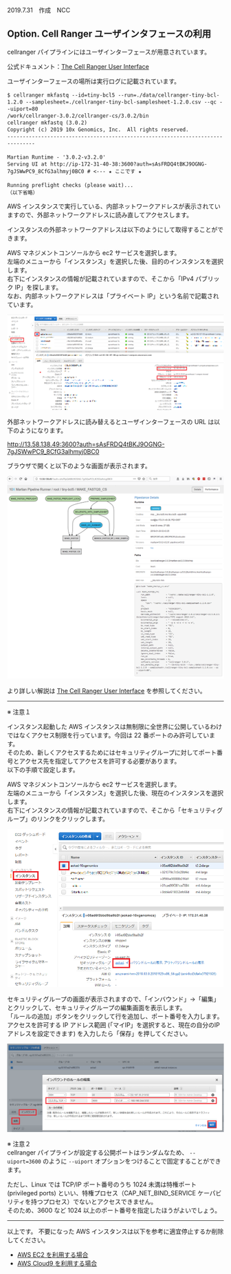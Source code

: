 2019.7.31　作成　NCC

## Option. Cell Ranger ユーザインタフェースの利用

cellranger パイプラインにはユーザインターフェースが用意されています。  

公式ドキュメント：[The Cell Ranger User Interface](https://support.10xgenomics.com/single-cell-gene-expression/software/pipelines/latest/advanced/ui)

ユーザインターフェースの場所は実行ログに記載されています。

```
$ cellranger mkfastq --id=tiny-bcl5 --run=./data/cellranger-tiny-bcl-1.2.0 --samplesheet=./cellranger-tiny-bcl-samplesheet-1.2.0.csv --qc --uiport=80
/work/cellranger-3.0.2/cellranger-cs/3.0.2/bin
cellranger mkfastq (3.0.2)
Copyright (c) 2019 10x Genomics, Inc.  All rights reserved.
-------------------------------------------------------------------------------

Martian Runtime - '3.0.2-v3.2.0'
Serving UI at http://ip-172-31-40-38:3600?auth=sAsFRDQ4tBKJ9OGNG-7gJSWwPC9_8CfG3alhmyj0BC0 # <--- ★ ここです ★

Running preflight checks (please wait)...
（以下省略）
```

AWS インスタンスで実行している、内部ネットワークアドレスが表示されていますので、外部ネットワークアドレスに読み直してアクセスします。

インスタンスの外部ネットワークアドレスは以下のようにして取得することができます。

AWS マネジメントコンソールから ec2 サービスを選択します。  
左端のメニューから「インスタンス」を選択した後、目的のインスタンスを選択します。  
右下にインスタンスの情報が記載されていますので、そこから「IPv4 パブリック IP」を探します。  
なお、内部ネットワークアドレスは「プライベート IP」という名前で記載されています。

![](../image/ec2_34.PNG)

外部ネットワークアドレスに読み替えるとユーザインターフェースの URL は以下のようになります。

http://13.58.138.49:3600?auth=sAsFRDQ4tBKJ9OGNG-7gJSWwPC9_8CfG3alhmyj0BC0

ブラウザで開くと以下のような画面が表示されます。

![](../image/pipeline_monitoring_ui.PNG)

より詳しい解説は [The Cell Ranger User Interface](https://support.10xgenomics.com/single-cell-gene-expression/software/pipelines/latest/advanced/ui) を参照してください。

---

※ 注意１  

インスタンス起動した AWS インスタンスは無制限に全世界に公開しているわけではなくアクセス制限を行っています。今回は 22 番ポートのみ許可しています。  
そのため、新しくアクセスするためにはセキュリティグループに対してポート番号とアクセス先を指定してアクセスを許可する必要があります。  
以下の手順で設定します。  

AWS マネジメントコンソールから ec2 サービスを選択します。  
左端のメニューから「インスタンス」を選択した後、現在のインスタンスを選択します。  
右下にインスタンスの情報が記載されていますので、そこから「セキュリティグループ」のリンクをクリックします。  

![](../image/ec2_35.PNG)

セキュリティグループの画面が表示されますので、「インバウンド」→「編集」とクリックして、セキュリティグループの編集画面を表示します。  
「ルールの追加」ボタンをクリックして行を追加し、ポート番号を入力します。  
アクセスを許可する IP アドレス範囲 (「マイIP」を選択すると、現在の自分のIPアドレスを設定できます) を入力したら「保存」を押してください。

![](../image/ec2_36.PNG)

※ 注意２  
cellranger パイプラインが設定する公開ポートはランダムなため、 `--uiport=3600` のように `--uiport` オプションをつけることで固定することができます。  

ただし、Linux では TCP/IP ポート番号のうち 1024 未満は特権ポート (privileged ports) といい、特権プロセス（CAP_NET_BIND_SERVICE ケーパビリティを持つプロセス）でないとアクセスできません。  
そのため、3600 など 1024 以上のポート番号を指定したほうがよいでしょう。  

---

以上です。
不要になった AWS インスタンスは以下を参考に適宜停止するか削除してください。

 - [AWS EC2 を利用する場合](./aws_ec2_instance.html)
 - [AWS Cloud9 を利用する場合](./aws_cloud9.html)

